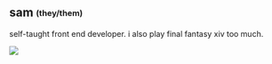 ## sam <sub><sup>(they/them)</sup></sub>
self-taught front end developer. i also play final fantasy xiv too much.

<p align="left">
  <!-- Pulled from https://github.com/tandpfun/skill-icons -->
  <a href="https://skillicons.dev">
    <img src="https://skillicons.dev/icons?i=javascript,html,css,react,bootstrap,mongo,json&theme=dark" />
  </a>
</div>
